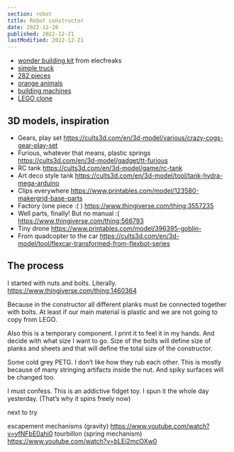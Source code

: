 ```yaml
---
section: robot
title: Robot constructor
date: 2022-12-20
published: 2022-12-21
lastModified: 2022-12-21
---
```



- [wonder building kit](https://www.elecfreaks.com/learn-en/microbitKit/Wonder_Building_Kit/Wonder-Building-Kit-case-23.html) from elecfreaks 
- [simple truck](https://www.aliexpress.us/item/2255801030206686.html)
- [282 pieces](https://www.aliexpress.us/item/3256803398573231.html)
- [orange animals](https://www.aliexpress.us/item/3256801908511536.html)
- [building machines](https://www.aliexpress.us/item/3256804403733088.html)
- [LEGO clone](https://www.aliexpress.us/item/2255800125737616.html)

## 3D models, inspiration

- Gears, play set https://cults3d.com/en/3d-model/various/crazy-cogs-gear-play-set
- Furious, whatever that means, plastic springs https://cults3d.com/en/3d-model/gadget/tt-furious
- RC tank https://cults3d.com/en/3d-model/game/rc-tank
- Art deco style tank https://cults3d.com/en/3d-model/tool/tank-hydra-mega-arduino
- Clips everywhere https://www.printables.com/model/123580-makergrid-base-parts
- Factory (one piece :( ) https://www.thingiverse.com/thing:3557235
- Well parts, finally! But no manual :(  https://www.thingiverse.com/thing:566793
- Tiny drone https://www.printables.com/model/396395-goblin-
- From quadcopter to the car https://cults3d.com/en/3d-model/tool/flexcar-transformed-from-flexbot-series

## The process

I started with nuts and bolts. Literally.
https://www.thingiverse.com/thing:1460364 

Because in the constructor all different planks must be connected together with bolts. At least if our main material is plastic and we are not going to copy from LEGO. 

Also this is a temporary component. I print it to feel it in my hands. And decide with what size I want to go. Size of the bolts will define size of planks and sheets and that will define the total size of the constructor.


Some cold grey PETG. I don’t like how they rub each other. This is mostly because of many stringing artifacts inside the nut. And spiky surfaces will be changed too.

I must confess. This is an addictive fidget toy. I spun it the whole day yesterday. (That’s why it spins freely now)

next to try


escapement mechanisms (gravity) https://www.youtube.com/watch?v=yfNFbE0ahi0
tourbillon (spring mechanism) https://www.youtube.com/watch?v=bLEi2mcOXw0